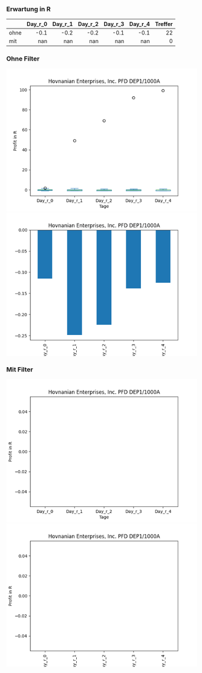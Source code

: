 ### Erwartung in R
|      |   Day_r_0 |   Day_r_1 |   Day_r_2 |   Day_r_3 |   Day_r_4 |   Treffer |
|:-----|----------:|----------:|----------:|----------:|----------:|----------:|
| ohne |      -0.1 |      -0.2 |      -0.2 |      -0.1 |      -0.1 |        22 |
| mit  |     nan   |     nan   |     nan   |     nan   |     nan   |         0 |

### Ohne Filter
![image info](./data/HOVNP_box_all.png)
![image info](./data/HOVNP_median_all.png)

### Mit Filter
![image info](./data/HOVNP_box_filtered.png)
![image info](./data/HOVNP_median_filtered.png)